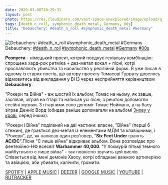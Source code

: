 ```yaml
---
date: 2020-03-08T10:29:31
layout: post
photo: https://res.cloudinary.com/vast-space-unexplored/image/upload/q_auto,dpr_auto,w_auto/photos/photo_914_08-03-2020_10-29-31.jpg
tags: [death_n_roll, symphonic_death_metal, Germany, 00s]
title: "Debauchery: #death_n_roll #symphonic_death_metal #Germany"
---
```

![Debauchery: #death_n_roll #symphonic_death_metal #Germany](https://res.cloudinary.com/vast-space-unexplored/image/upload/q_auto,dpr_auto,w_auto/photos/photo_914_08-03-2020_10-29-31.jpg)
Debauchery: [#death_n_roll](/tags/#death_n_roll) [#symphonic_death_metal](/tags/#symphonic_death_metal) [#Germany](/tags/#Germany) [#00s](/tags/#00s)

**Розпуста** - німецький проект, котрий поєднує геніальну комбінацію: спрощена хард-рок ритміка + дез-метал вокал + пісні, котрі прославляють убивства та насильство у релігійній формі. Я уже писав в одному із старих постів, що автору проекту Томасові Ґуррату довелось відмовитись від викладання у ВНЗ через несприйняття керівництвом **Debauchery**.

&quot;Рокери та Війна&quot; - аж шостий їх альбом; Томас на ньому, як завше, заспівав, зіграв на гітарі та написав усі пісні; з рештою допомогли сесійні музики. З гітарними соло допоміг Томас Нойманн, а на басу зіграв Денніс Ворд (обидва раніше допомагали на альбомі [Знову у крові](/2020-01-14-debauchery--death-n-roll-death-metal-germany-00s), серед інших).

&quot;Рокери і Війна&quot; поділений на дві частини: власне, &quot;Війна&quot; (перші 6 стежин), де грається дез-метал із елементами МДМ та клавішними, і &quot;Рокери&quot;, де, як написав один рев&#39;ювер, &quot;**Six Feet Under** грають **AC/DC**&quot;.Пісня &quot;Є лише війна&quot; відкриває альбом. Вона розповідає про фентезійно-НФ всесвіт __Warhammer 40,000__. &quot;У похмурій пітьмі темного майбутнього є лише війна&quot; - так повністю звучить цей вислів. Співається від імені демонів Хаосу, котрі обладнані важкою артилерією та авіацією, аби убивати, калічити, громити.

[SPOTIFY](https://open.spotify.com/album/6TirFJwg70QmIU9mLsuJ4w) \| [APPLE MUSIC](https://music.apple.com/ru/album/rockers-and-war/942900480) \| [DEEZER](https://www.deezer.com/album/9183817?utm_source=deezer&amp;utm_content=album-9183817&amp;utm_term=1601611822_1583656057&amp;utm_medium=web) \| [GOOGLE MUSIC](https://play.google.com/music/m/B2ljmlrzt72ejm4gzg4hcwrthie?t=Rockers__War_-_Debauchery) \| [YOUTUBE](https://www.youtube.com/playlist?list=OLAK5uy_n9xd9V50BbxfWCwzBXwJvzSOlf7OUTFHM) \| [RUTRACKER](https://rutracker.org/forum/viewtopic.php?t=4781400)